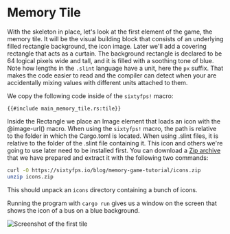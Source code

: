 # Memory Tile

With the skeleton in place, let's look at the first element of the game, the memory tile. It will be the
visual building block that consists of an underlying filled rectangle background, the icon image. Later we'll add a
covering rectangle that acts as a curtain. The background rectangle is declared to be 64 logical pixels wide and tall,
and it is filled with a soothing tone of blue. Note how lengths in the `.slint` language have a unit, here
the `px` suffix. That makes the code easier to read and the compiler can detect when your are accidentally
mixing values with different units attached to them.

We copy the following code inside of the `sixtyfps!` macro:

```60
{{#include main_memory_tile.rs:tile}}
```

Inside the <span class="hljs-built_in">Rectangle</span> we place an <span class="hljs-built_in">Image</span> element that
loads an icon with the <span class="hljs-built_in">@image-url()</span> macro.
When using the `sixtyfps!` macro, the path is relative to the folder in which the Cargo.toml is located.
When using .slint files, it is relative to the folder of the .slint file containing it.
This icon and others we're going to use later need to be installed first. You can download a
[Zip archive](https://sixtyfps.io/blog/memory-game-tutorial/icons.zip) that we have prepared and extract it with the
following two commands:

```sh
curl -O https://sixtyfps.io/blog/memory-game-tutorial/icons.zip
unzip icons.zip
```

This should unpack an `icons` directory containing a bunch of icons.

Running the program with `cargo run` gives us a window on the screen that shows the icon of a bus on a
blue background.

![Screenshot of the first tile](https://sixtyfps.io/blog/memory-game-tutorial/memory-tile.png "Memory Tile Screenshot")
